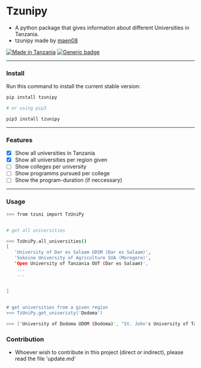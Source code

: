 # Tzunipy

- A python package that gives information about different Universities in Tanzania.
- tzunipy made by [maen08](https://github.com/maen08)



[![Made in Tanzania](https://img.shields.io/badge/made%20in-tanzania-008751.svg?style=flat-square)](https://github.com/Tanzania-Developers-Community/made-in-tanzania)
[![Generic badge](https://img.shields.io/badge/pip-python-<COLOR>.svg)](https://shields.io/)

---

### Install
Run this command to install the current stable version:

```sh
pip install tzunipy

# or using pip3

pip3 install tzunipy

```


---

### Features

- [x] Show all universities in Tanzania
- [x] Show all universities per region given
- [ ] Show colleges per university
- [ ] Show programms pursued per college
- [ ] Show the program-duration (if neccessary)

---

### Usage

```sh
>>> from tzuni import TzUniPy


# get all universities

>>> TzUniPy.all_universities()
[
   'University of Dar es Salaam UDSM (Dar es Salaam)', 
   'Sokoine University of Agriculture SUA (Morogoro)', 
   'Open University of Tanzania OUT (Dar es Salaam)', 
    ...
    ...
 
   
]


# get universities from a given region
>>> TzUniPy.get_univeristy('Dodoma')

>>> ['University of Dodoma UDOM (Dodoma)', "St. John's University of Tanzania SJUT (Dodoma)"]


```

### Contribution
- Whoever wish to contribute in this project (direct or indirect), please read 
the file 'update.md'